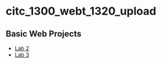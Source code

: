 # citc_1300_webt_1320_upload

<h2>Basic Web Projects</h2>
<ul>
    <li><a href="Lab2/index.html" target="_blank">Lab 2</a></li>
    <li><a href="Lab3/index.html" target="_blank">Lab 3</a></li>
</ul>